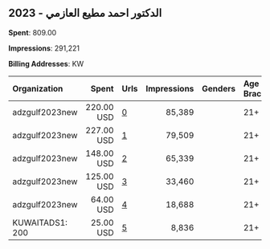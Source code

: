 ## 2023 - الدكتور احمد مطيع العازمي 
**Spent**: 809.00

**Impressions**: 291,221

**Billing Addresses**: KW

|Organization|Spent|Urls|Impressions|Genders|Age Brackets|Country Codes|
|:---|---:|:---|---:|:---|:---|:---|
|adzgulf2023new|220.00 USD|[0](https://www.snap.com/political-ads/asset/4a9ea633f887dff53287c1e08eb2720ef291a8a19930ee4f253c6bc4da3c714f?mediaType=mp4)|85,389||21+|kuwait|
|adzgulf2023new|227.00 USD|[1](https://www.snap.com/political-ads/asset/1a9ee393a7ad985723eda7f429c4ced65061d50ace45bf1b5b3844605c22a463?mediaType=mp4)|79,509||21+|kuwait|
|adzgulf2023new|148.00 USD|[2](https://www.snap.com/political-ads/asset/ae6423b18157f267bcb48eef383195d716f67694da40943f91601800e897ecf0?mediaType=mp4)|65,339||21+|kuwait|
|adzgulf2023new|125.00 USD|[3](https://www.snap.com/political-ads/asset/4f0a9cae762a1dcec5cc06b7d0ecce450631be29f445ea426943e2499bc62fd2?mediaType=mp4)|33,460||21+|kuwait|
|adzgulf2023new|64.00 USD|[4](https://www.snap.com/political-ads/asset/ae6423b18157f267bcb48eef383195d716f67694da40943f91601800e897ecf0?mediaType=mp4)|18,688||21+|kuwait|
|KUWAITADS1: 200|25.00 USD|[5](https://www.snap.com/political-ads/asset/2a3acea2762ed0e26dd7beb9456e963d76ef2f1b54387c36a9023815bd27986e?mediaType=mp4)|8,836||21+|kuwait|
